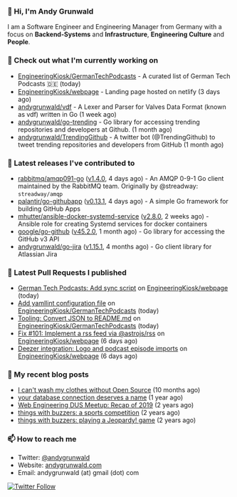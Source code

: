 ### 👋 Hi, I'm Andy Grunwald

I am a Software Engineer and Engineering Manager from Germany with a focus on **Backend-Systems** and **Infrastructure**, **Engineering Culture** and **People**.

### 👷 Check out what I'm currently working on


- [EngineeringKiosk/GermanTechPodcasts](https://github.com/EngineeringKiosk/GermanTechPodcasts) - A curated list of German Tech Podcasts 🇩🇪 (today)
- [EngineeringKiosk/webpage](https://github.com/EngineeringKiosk/webpage) - Landing page hosted on netlify (3 days ago)
- [andygrunwald/vdf](https://github.com/andygrunwald/vdf) - A Lexer and Parser for Valves Data Format (known as vdf) written in Go (1 week ago)
- [andygrunwald/go-trending](https://github.com/andygrunwald/go-trending) - Go library for accessing trending repositories and developers at Github. (1 month ago)
- [andygrunwald/TrendingGithub](https://github.com/andygrunwald/TrendingGithub) - A twitter bot (@TrendingGithub) to tweet trending repositories and developers from GitHub (1 month ago)

### 🔭 Latest releases I've contributed to


- [rabbitmq/amqp091-go](https://github.com/rabbitmq/amqp091-go) ([v1.4.0](https://github.com/rabbitmq/amqp091-go/releases/tag/v1.4.0), 4 days ago) - An AMQP 0-9-1 Go client maintained by the RabbitMQ team. Originally by @streadway: `streadway/amqp`
- [palantir/go-githubapp](https://github.com/palantir/go-githubapp) ([v0.13.1](https://github.com/palantir/go-githubapp/releases/tag/v0.13.1), 4 days ago) - A simple Go framework for building GitHub Apps
- [mhutter/ansible-docker-systemd-service](https://github.com/mhutter/ansible-docker-systemd-service) ([v2.8.0](https://github.com/mhutter/ansible-docker-systemd-service/releases/tag/v2.8.0), 2 weeks ago) - Ansible role for creating Systemd services for docker containers
- [google/go-github](https://github.com/google/go-github) ([v45.2.0](https://github.com/google/go-github/releases/tag/v45.2.0), 1 month ago) - Go library for accessing the GitHub v3 API
- [andygrunwald/go-jira](https://github.com/andygrunwald/go-jira) ([v1.15.1](https://github.com/andygrunwald/go-jira/releases/tag/v1.15.1), 4 months ago) - Go client library for Atlassian Jira

### 🔨 Latest Pull Requests I published


- [German Tech Podcasts: Add sync script](https://github.com/EngineeringKiosk/webpage/pull/107) on [EngineeringKiosk/webpage](https://github.com/EngineeringKiosk/webpage) (today)
- [Add yamllint configuration file](https://github.com/EngineeringKiosk/GermanTechPodcasts/pull/2) on [EngineeringKiosk/GermanTechPodcasts](https://github.com/EngineeringKiosk/GermanTechPodcasts) (today)
- [Tooling: Convert JSON to README.md](https://github.com/EngineeringKiosk/GermanTechPodcasts/pull/1) on [EngineeringKiosk/GermanTechPodcasts](https://github.com/EngineeringKiosk/GermanTechPodcasts) (today)
- [Fix #101: Implement a rss feed via @astrojs/rss](https://github.com/EngineeringKiosk/webpage/pull/104) on [EngineeringKiosk/webpage](https://github.com/EngineeringKiosk/webpage) (6 days ago)
- [Deezer integration: Logo and podcast episode imports](https://github.com/EngineeringKiosk/webpage/pull/103) on [EngineeringKiosk/webpage](https://github.com/EngineeringKiosk/webpage) (6 days ago)

### 📝 My recent blog posts


- [I can&#39;t wash my clothes without Open Source](https://andygrunwald.com/blog/i-cant-wash-my-clothes-without-open-source/) (10 months ago)
- [your database connection deserves a name](https://andygrunwald.com/blog/your-database-connection-deserves-a-name/) (1 year ago)
- [Web Engineering DUS Meetup: Recap of 2019](https://andygrunwald.com/blog/web-engineering-dus-recap-of-2019/) (2 years ago)
- [things with buzzers: a sports competition](https://andygrunwald.com/blog/things-with-buzzers-a-sports-competition/) (2 years ago)
- [things with buzzers: playing a Jeopardy! game](https://andygrunwald.com/blog/things-with-buzzers-playing-a-jeopardy-game/) (2 years ago)

### 📫 How to reach me

- Twitter: [@andygrunwald](https://twitter.com/andygrunwald)
- Website: [andygrunwald.com](https://andygrunwald.com)
- Email: andygrunwald (at) gmail (dot) com

[![Twitter Follow](https://img.shields.io/twitter/follow/andygrunwald?label=Follow&style=social)](https://twitter.com/andygrunwald)
